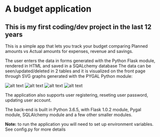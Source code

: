 # A budget application

## This is my first coding/dev project in the last 12 years

This is a simple app that lets you track your budget comparing Planned amounts vs Actual amounts for expenses, revenue and savings.

The user enters the data in forms generated with the Python Flask module, rendered in HTML and saved in a SQALchemy database 
The data can be seen/updated/deleted in 2 tables and it is visualized on the front page through SVG graphs generated with the PYGAL Python module:

![alt text](https://i.imgur.com/WJDmvf8.jpg)
![alt text](https://i.imgur.com/zeegh0I.jpg)
![alt text](https://i.imgur.com/DrAoKVN.jpg)
![alt text](https://i.imgur.com/ZAmTAuZ.jpg)

The application also supports user registering, reseting user password, updating user account. 

The back-end is built in Python 3.6.5, with Flask 1.0.2 module, Pygal module, SQLAlchemy module and a few other smaller modules.

**Note:** to run the application you will need to set up environment variables. See config.py for more details

